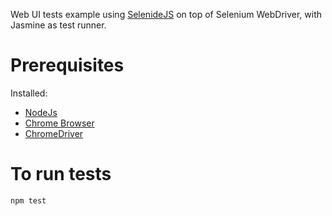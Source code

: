 Web UI tests example using [SelenideJS](selenidejs.org) on top of Selenium WebDriver, with Jasmine as test runner.

# Prerequisites
Installed:
* [NodeJs](https://nodejs.org/en/download/current/)
* [Chrome Browser](https://www.google.com/chrome/)
* [ChromeDriver](https://sites.google.com/a/chromium.org/chromedriver/getting-started)

# To run tests
```
npm test
```
